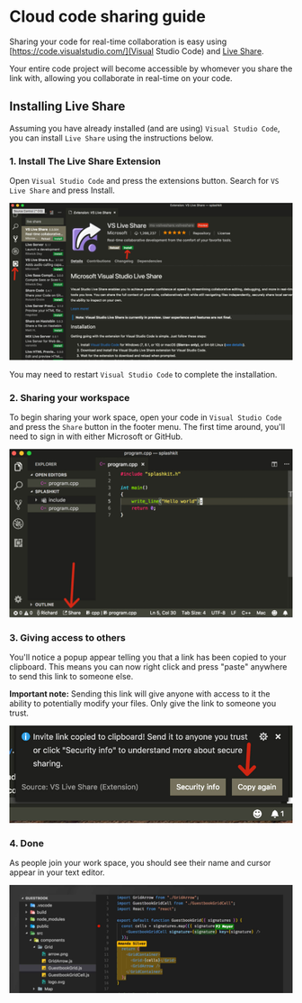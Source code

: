# Cloud code sharing guide

Sharing your code for real-time collaboration is easy using [https://code.visualstudio.com/](Visual Studio Code) and
[Live Share](https://visualstudio.microsoft.com/services/live-share).

Your entire code project will become accessible by whomever you share the link with,
allowing you collaborate in real-time on your code.

## Installing Live Share

Assuming you have already installed (and are using) `Visual Studio Code`, you
can install `Live Share` using the instructions below.

### 1. Install The Live Share Extension

Open `Visual Studio Code` and press the extensions button. Search for `VS Live Share`
and press Install.

![Installing live share plugin](install-live-share.jpg)

You may need to restart `Visual Studio Code` to complete the installation.

### 2. Sharing your workspace

To begin sharing your work space, open your code in `Visual Studio Code` and press
the `Share` button in the footer menu. The first time around, you'll need to
sign in with either Microsoft or GitHub.

![Sharing code with VS Live Share](share-code.jpg)

### 3. Giving access to others

You'll notice a popup appear telling you that a link has been copied to your
clipboard. This means you can now right click and press "paste" anywhere to send
this link to someone else.

__Important note:__ Sending this link will give anyone with access to it the 
ability to potentially modify your files. Only give the link to someone you trust.

![Copy link in VS Live Share](copy-link.jpg)

### 4. Done

As people join your work space, you should see their name and cursor appear in
your text editor.

![Sharing example in VS Live Share](sharing.jpg)
